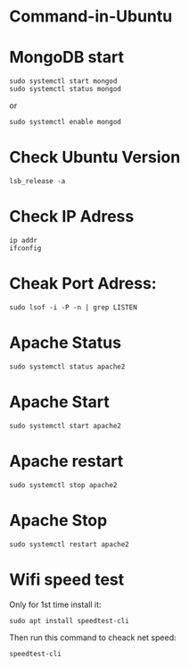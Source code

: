 # Command-in-Ubuntu
# MongoDB start
    sudo systemctl start mongod
    sudo systemctl status mongod
or
```
sudo systemctl enable mongod
```

# Check Ubuntu Version
    lsb_release -a

# Check IP Adress
    ip addr
    ifconfig
# Cheak Port Adress:
    sudo lsof -i -P -n | grep LISTEN

# Apache Status
    sudo systemctl status apache2
# Apache Start
    sudo systemctl start apache2
# Apache restart
    sudo systemctl stop apache2
# Apache Stop
    sudo systemctl restart apache2
# Wifi speed test
Only for 1st time install it:
```
sudo apt install speedtest-cli
```
Then run this command to cheack net speed:
```
speedtest-cli
```
